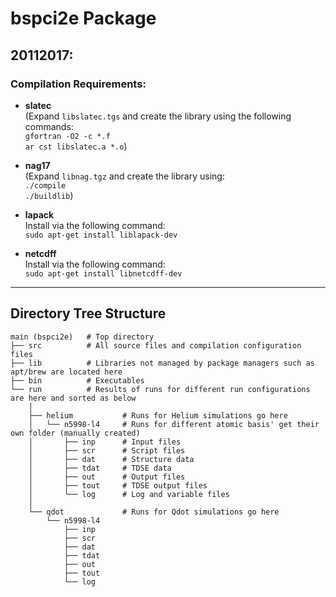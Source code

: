 # bspci2e Package

## 20112017:

### Compilation Requirements:
- **slatec**  
  (Expand `libslatec.tgs` and create the library using the following commands:  
  `gfortran -O2 -c *.f`  
  `ar cst libslatec.a *.o`)
  
- **nag17**  
  (Expand `libnag.tgz` and create the library using:  
  `./compile`  
  `./buildlib`)
  
- **lapack**  
  Install via the following command:  
  `sudo apt-get install liblapack-dev`
  
- **netcdff**  
  Install via the following command:  
  `sudo apt-get install libnetcdff-dev`

---

## Directory Tree Structure

```plaintext
main (bspci2e)   # Top directory
├── src          # All source files and compilation configuration files
├── lib          # Libraries not managed by package managers such as apt/brew are located here
├── bin          # Executables
└── run          # Results of runs for different run configurations are here and sorted as below 
    │
    ├── helium           # Runs for Helium simulations go here
    │   └── n5998-l4     # Runs for different atomic basis' get their own folder (manually created)
    │       ├── inp      # Input files
    │       ├── scr      # Script files
    │       ├── dat      # Structure data
    │       ├── tdat     # TDSE data
    │       ├── out      # Output files
    │       ├── tout     # TDSE output files
    │       └── log      # Log and variable files
    │
    └── qdot             # Runs for Qdot simulations go here
        └── n5998-l4     
            ├── inp      
            ├── scr      
            ├── dat      
            ├── tdat     
            ├── out      
            ├── tout     
            └── log      






